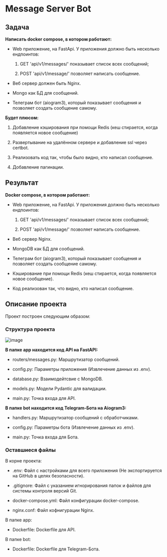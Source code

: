 # Message Server Bot

## Задача

**Написать docker compose, в котором работают:**

- Web приложение, на FastApi. У приложения должно быть несколько ендпоинтов:

  1) GET 'api/v1/messages/' показывает список всех сообщений;

  2) POST 'api/v1/message/' позволяет написать сообщение.

- Веб сервер должен быть Nginx.

- Mongo как БД для сообщений.

- Телеграм бот (aiogram3), который показывает сообщения и позволяет создать сообщение самому.

**Будет плюсом:**

  1) Добавление кэширования при помощи Redis (кеш стирается, когда появляется новое сообщение)

  2) Развертывание на удалённом сервере и добавление ssl через certbot.

  3) Реализовать код так, чтобы было видно, кто написал сообщение.
  
  4) Добавление пагинации.

## Результат

**Docker compose, в котором работают:**

- Web приложение, на FastApi. У приложения должно быть несколько ендпоинтов:

  1) GET 'api/v1/messages/' показывает список всех сообщений;

  2) POST 'api/v1/message/' позволяет написать сообщение.

- Веб сервер Nginx.

- MongoDB как БД для сообщений.

- Телеграм бот (aiogram3), который показывает сообщения и позволяет создать сообщение самому.

- Кэширование при помощи Redis (кеш стирается, когда появляется новое сообщение).

- Код реализован так, что видно, кто написал сообщение.

## Описание проекта

Проект построен следующим образом:

### Структура проекта

![image](https://github.com/user-attachments/assets/aae79f4b-5fa4-4060-9712-9bde5e2761b0)

**В папке app находится код API на FastAPI:**

  - routers/messages.py: Маршрутизатор сообщений.

  - config.py: Параметры приложения (Извлечение данных из .env).

  - database.py: Взаимодейтсвие с MongoDB.

  - models.py: Модели Pydantic для валидации.

  - main.py: Точка входа для API.

**В папке bot находится код Telegram-Бота на Aiogram3:**

  - handlers.py: Маршрутизатор сообщений с обработчиками.

  - config.py: Параметры бота (Извлечение данных из .env).

  - main.py: Точка входа для Бота.

### Оставшиеся файлы

В корне проекта:

  - .env: Файл с настройками для всего приложения (Не экспортируется на GitHub в целях безопасности).

  - .gitignore: Файл с указанием игнорирования папок и файлов для системы контроля версий Git.

  - docker-compose.yml: Файл конфигурации docker-compose.

  - nginx.conf: Файл кофнигурации Nginx.

В папке app:

  - Dockerfile: Dockerfile для API.

В папке bot:

  - Dockerfile: Dockerfile для Telegram-Бота.
